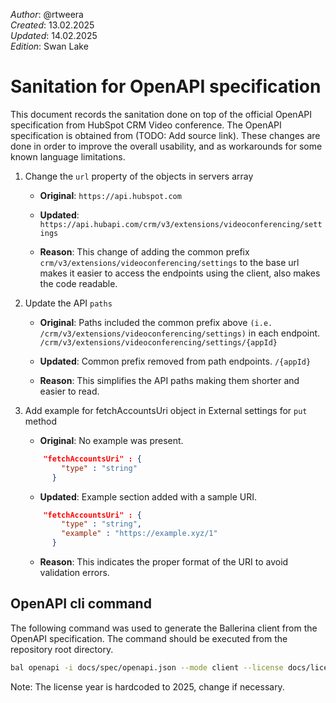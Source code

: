 _Author_:  @rtweera\
_Created_: 13.02.2025 \
_Updated_: 14.02.2025 \
_Edition_: Swan Lake

# Sanitation for OpenAPI specification

This document records the sanitation done on top of the official OpenAPI specification from HubSpot CRM Video conference. 
The OpenAPI specification is obtained from (TODO: Add source link).
These changes are done in order to improve the overall usability, and as workarounds for some known language limitations.

1. Change the `url` property of the objects in servers array

    - **Original**:
    ```https://api.hubspot.com```

    - **Updated**:
    ```https://api.hubapi.com/crm/v3/extensions/videoconferencing/settings```

    - **Reason**: This change of adding the common prefix `crm/v3/extensions/videoconferencing/settings` to the base url makes it easier to access the endpoints using the client,
    also makes the code readable.

2. Update the API `paths`

    - **Original**: Paths included the common prefix above `(i.e. /crm/v3/extensions/videoconferencing/settings)` in each endpoint.
    ```/crm/v3/extensions/videoconferencing/settings/{appId}```

    - **Updated**: Common prefix removed from path endpoints.
    ```/{appId}```

    - **Reason**: This simplifies the API paths making them shorter and easier to read.

3. Add example for fetchAccountsUri object in External settings for `put` method

    - **Original**: No example was present.

    ```json
        "fetchAccountsUri" : {
            "type" : "string"
          }
    ```

    - **Updated**: Example section added with a sample URI.

    ```json
        "fetchAccountsUri" : {
            "type" : "string",
            "example" : "https://example.xyz/1"
          }
    ```

    - **Reason**: This indicates the proper format of the URI to avoid validation errors.

## OpenAPI cli command

The following command was used to generate the Ballerina client from the OpenAPI specification. The command should be executed from the repository root directory.

```bash
bal openapi -i docs/spec/openapi.json --mode client --license docs/license.txt -o ballerina
```

Note: The license year is hardcoded to 2025, change if necessary.
